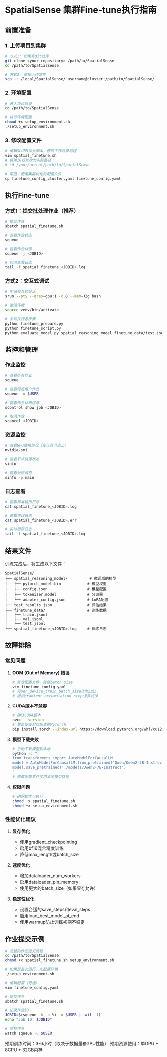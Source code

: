 # SpatialSense 集群Fine-tune执行指南

## 前置准备

### 1. 上传项目到集群
```bash
# 方式1: 如果有git仓库
git clone <your-repository> /path/to/SpatialSense
cd /path/to/SpatialSense

# 方式2: 直接上传文件
scp -r /local/SpatialSense/ username@cluster:/path/to/SpatialSense/
```

### 2. 环境配置
```bash
# 进入项目目录
cd /path/to/SpatialSense

# 执行环境配置
chmod +x setup_environment.sh
./setup_environment.sh
```

### 3. 修改配置文件
```bash
# 编辑SLURM作业脚本，修改工作目录路径
vim spatial_finetune.sh
# 将第18行修改为实际路径：
# cd /your/actual/path/to/SpatialSense

# 可选：使用集群优化的配置文件
cp finetune_config_cluster.yaml finetune_config.yaml
```

## 执行Fine-tune

### 方式1：提交批处理作业（推荐）
```bash
# 提交作业
sbatch spatial_finetune.sh

# 查看作业状态
squeue

# 查看作业详情
squeue -j <JOBID>

# 实时查看日志
tail -f spatial_finetune_<JOBID>.log
```

### 方式2：交互式调试
```bash
# 申请交互式会话
srun --pty --gres=gpu:1 -c 8 --mem=32g bash

# 激活环境
source venv/bin/activate

# 手动执行各步骤
python finetune_prepare.py
python finetune_script.py
python evaluate_model.py spatial_reasoning_model finetune_data/test.jsonl
```

## 监控和管理

### 作业监控
```bash
# 查看所有作业
squeue

# 查看特定用户作业
squeue -u $USER

# 查看作业详细信息
scontrol show job <JOBID>

# 取消作业
scancel <JOBID>
```

### 资源监控
```bash
# 查看GPU使用情况（在计算节点上）
nvidia-smi

# 查看节点资源状态
sinfo

# 查看分区信息
sinfo -p main
```

### 日志查看
```bash
# 查看标准输出日志
cat spatial_finetune_<JOBID>.log

# 查看错误日志
cat spatial_finetune_<JOBID>.err

# 实时跟踪日志
tail -f spatial_finetune_<JOBID>.log
```

## 结果文件

训练完成后，将生成以下文件：

```
SpatialSense/
├── spatial_reasoning_model/          # 微调后的模型
│   ├── pytorch_model.bin            # 模型权重
│   ├── config.json                  # 模型配置
│   ├── tokenizer.model              # 分词器
│   └── adapter_config.json          # LoRA配置
├── test_results.json                # 评估结果
├── finetune_data/                   # 训练数据
│   ├── train.jsonl
│   ├── val.jsonl
│   └── test.jsonl
└── spatial_finetune_<JOBID>.log     # 训练日志
```

## 故障排除

### 常见问题

1. **OOM (Out of Memory) 错误**
   ```bash
   # 修改配置文件，降低batch size
   vim finetune_config.yaml
   # 将per_device_train_batch_size改为2或1
   # 增加gradient_accumulation_steps到8或16
   ```

2. **CUDA版本不兼容**
   ```bash
   # 确认CUDA版本
   nvcc --version
   # 重新安装对应版本的PyTorch
   pip install torch --index-url https://download.pytorch.org/whl/cu121
   ```

3. **模型下载失败**
   ```bash
   # 手动下载模型到本地
   python -c "
   from transformers import AutoModelForCausalLM
   model = AutoModelForCausalLM.from_pretrained('Qwen/Qwen2-7B-Instruct')
   model.save_pretrained('./models/Qwen2-7B-Instruct')
   "
   # 修改配置文件使用本地模型路径
   ```

4. **权限问题**
   ```bash
   # 确保脚本可执行
   chmod +x spatial_finetune.sh
   chmod +x setup_environment.sh
   ```

### 性能优化建议

1. **显存优化**
   - 使用gradient_checkpointing
   - 启用bf16混合精度训练
   - 降低max_length或batch_size

2. **速度优化**
   - 增加dataloader_num_workers
   - 启用dataloader_pin_memory
   - 使用更大的batch_size（如果显存允许）

3. **稳定性优化**
   - 设置合适的save_steps和eval_steps
   - 启用load_best_model_at_end
   - 使用warmup防止训练初期不稳定

## 作业提交示例

```bash
# 完整的作业提交流程
cd /path/to/SpatialSense
chmod +x spatial_finetune.sh setup_environment.sh

# 如果是首次运行，先配置环境
./setup_environment.sh

# 编辑配置（可选）
vim finetune_config.yaml

# 提交作业
sbatch spatial_finetune.sh

# 记录作业ID
JOBID=$(squeue -h -o %i -u $USER | tail -1)
echo "Job ID: $JOBID"

# 监控作业
watch squeue -u $USER
```

预期训练时间：3-6小时（取决于数据量和GPU性能）
预期资源使用：单GPU + 8CPU + 32GB内存